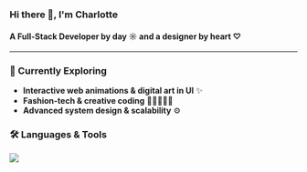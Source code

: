 <h3 align="left">Hi there 👋, I'm Charlotte</h3>
<h4 align="left">A Full-Stack Developer by day ☼ and a designer by heart ♡</h4>

---

### 🌱 Currently Exploring  
- **Interactive web animations & digital art in UI** ✨ 
- **Fashion-tech & creative coding** 💅🏼👩🏻‍💻 
- **Advanced system design & scalability** ⚙️ 

### 🛠️ Languages & Tools  
<p align="left">  
  <img src="https://skillicons.dev/icons?i=py,js,cs,dotnet,mysql,supabase,sqlite,r,html,css,tailwind,d3,flask,jquery,figma,vercel,heroku,postman,git,github,linux,bash,azure" />  
</p>  



<!--
**clin1230/clin1230** is a ✨ _special_ ✨ repository because its `README.md` (this file) appears on your GitHub profile.

Here are some ideas to get you started:

- 🔭 I’m currently working on ...
- 🌱 I’m currently learning ...
- 👯 I’m looking to collaborate on ...
- 🤔 I’m looking for help with ...
- 💬 Ask me about ...
- 📫 How to reach me: ...
- 😄 Pronouns: ...
- ⚡ Fun fact: ...
-->
